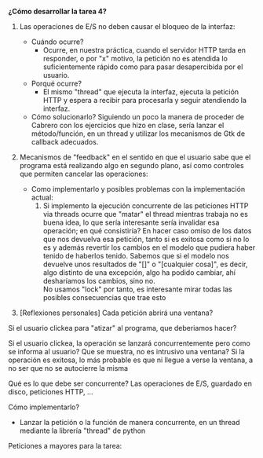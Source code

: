 **¿Cómo desarrollar la tarea 4?**

1. Las operaciones de E/S no deben causar el bloqueo de la interfaz:
    - Cuándo ocurre?
        - Ocurre, en nuestra práctica, cuando el servidor HTTP tarda en responder, o por "x" motivo, la petición no es atendida lo suficientemente rápido como para pasar desapercibida por el usuario.
    - Porqué ocurre?
        - El mismo "thread" que ejecuta la interfaz, ejecuta la petición HTTP y espera a recibir para procesarla y seguir atendiendo la interfaz.
    - Cómo solucionarlo?
        Siguiendo un poco la manera de proceder de Cabrero con los ejercicios que hizo en clase, sería lanzar el método/función, en un thread y utilizar los mecanismos de Gtk de callback adecuados.

2. Mecanismos de "feedback" en el sentido en que el usuario sabe que el programa está realizando algo en segundo plano, así como controles que permiten cancelar las operaciones:
    - Como implementarlo y posibles problemas con la implementación actual:
        1. Si implemento la ejecución concurrente de las peticiones HTTP via threads ocurre que "matar" el thread mientras trabaja no es buena idea, lo que sería interesante sería invalidar esa operación; en qué consistiría? En hacer caso omiso de los datos que nos devuelva esa petición, tanto si es exitosa como si no lo es y además revertir los cambios en el modelo que pudiera haber tenido de haberlos tenido. Sabemos que si el modelo nos devuelve unos resultados de "[]" o "[cualquier cosa]", es decir, algo distinto de una excepción, algo ha podido cambiar, ahí desharíamos los cambios, sino no.  
        No usamos "lock" por tanto, es interesante mirar todas las posibles consecuencias que trae esto

3. [Reflexiones personales] Cada petición abrirá una ventana?

Si el usuario clickea para "atizar" al programa, que deberiamos hacer?

Si el usuario clickea, la operación se lanzará concurrentemente pero como se informa al usuario? Que se muestra, no es intrusivo una ventana? Si la operación es exitosa, lo más probable es que ni llegue a verse la ventana, a no ser que no se autocierre la misma

Qué es lo que debe ser concurrente? Las operaciones de E/S, guardado en disco, 
peticiones HTTP, ...

Cómo implementarlo?
- Lanzar la petición o la función de manera concurrente, en un thread mediante
la librería "thread" de python

Peticiones a mayores para la tarea:
